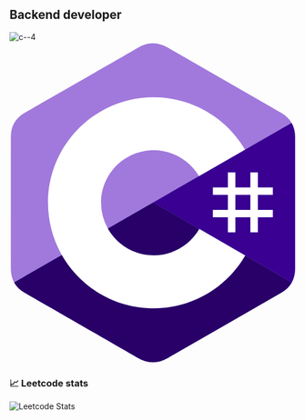 ## Backend developer

<!--
**EONCreator/eoncreator** is a ✨ _special_ ✨ repository because its `README.md` (this file) appears on your GitHub profile.

Here are some ideas to get you started:

- 🔭 I’m currently working on ...
- 🌱 I’m currently learning ...
- 👯 I’m looking to collaborate on ...
- 🤔 I’m looking for help with ...
- 💬 Ask me about ...
- 📫 How to reach me: ...
- 😄 Pronouns: ...
- ⚡ Fun fact: ...
-->

![c--4](https://github.com/user-attachments/assets/a6b2b10d-2618-44a7-80d5-e8251629052f)<svg height="2500" preserveAspectRatio="xMidYMid" viewBox="0 -1.428 255.582 290.108" width="2222" xmlns="http://www.w3.org/2000/svg"><path d="m255.569 84.452c-.002-4.83-1.035-9.098-3.124-12.76-2.052-3.603-5.125-6.622-9.247-9.009-34.025-19.619-68.083-39.178-102.097-58.817-9.17-5.294-18.061-5.1-27.163.27-13.543 7.986-81.348 46.833-101.553 58.536-8.321 4.818-12.37 12.19-12.372 21.771-.013 39.455 0 78.91-.013 118.365 0 4.724.991 8.91 2.988 12.517 2.053 3.711 5.169 6.813 9.386 9.254 20.206 11.703 88.02 50.547 101.56 58.536 9.106 5.373 17.997 5.565 27.17.27 34.015-19.64 68.075-39.199 102.105-58.818 4.217-2.44 7.333-5.544 9.386-9.252 1.994-3.608 2.987-7.793 2.987-12.518 0 0 0-78.889-.013-118.345" fill="#a179dc"/><path d="m128.182 143.241-125.194 72.084c2.053 3.711 5.169 6.813 9.386 9.254 20.206 11.703 88.02 50.547 101.56 58.536 9.106 5.373 17.997 5.565 27.17.27 34.015-19.64 68.075-39.199 102.105-58.818 4.217-2.44 7.333-5.544 9.386-9.252z" fill="#280068"/><path d="m255.569 84.452c-.002-4.83-1.035-9.098-3.124-12.76l-124.263 71.55 124.413 72.073c1.994-3.608 2.985-7.793 2.987-12.518 0 0 0-78.889-.013-118.345" fill="#390091"/><g fill="#fff"><path d="m201.892 116.294v13.474h13.474v-13.474h6.737v13.474h13.474v6.737h-13.474v13.473h13.474v6.737h-13.474v13.474h-6.737v-13.474h-13.474v13.474h-6.737v-13.474h-13.473v-6.737h13.473v-13.473h-13.473v-6.737h13.473v-13.474zm13.474 20.21h-13.474v13.474h13.474z"/><path d="m128.457 48.626c35.144 0 65.827 19.086 82.262 47.456l-.16-.273-41.35 23.808c-8.146-13.793-23.08-23.102-40.213-23.294l-.54-.003c-26.125 0-47.305 21.18-47.305 47.305a47.08 47.08 0 0 0 6.239 23.47c8.154 14.235 23.483 23.836 41.067 23.836 17.693 0 33.109-9.723 41.221-24.11l-.197.345 41.287 23.918c-16.255 28.13-46.518 47.157-81.253 47.536l-1.058.006c-35.255 0-66.025-19.204-82.419-47.724-8.003-13.923-12.582-30.064-12.582-47.277 0-52.466 42.532-95 95-95z"/></g></svg>



<h3>📈 Leetcode stats</h3>

![Leetcode Stats](https://leetcard.jacoblin.cool/EONCreator?theme=nord)
